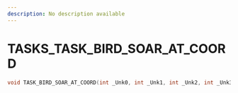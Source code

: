 ```yaml
---
description: No description available 
---
```


# TASKS\_TASK_BIRD_SOAR_AT_COORD

```cpp
void TASK_BIRD_SOAR_AT_COORD(int _Unk0, int _Unk1, int _Unk2, int _Unk3);
```